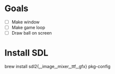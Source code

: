 # Goals
- [ ] Make window
- [ ] Make game loop
- [ ] Draw ball on screen

# Install SDL
brew install sdl2{,_image,_mixer,_ttf,_gfx} pkg-config